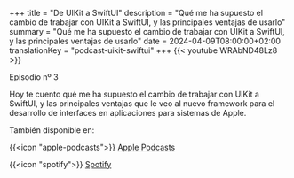 +++
title = "De UIKit a SwiftUI"
description = "Qué me ha supuesto el cambio de trabajar con UIKit a SwiftUI, y las principales ventajas de usarlo"
summary = "Qué me ha supuesto el cambio de trabajar con UIKit a SwiftUI, y las principales ventajas de usarlo"
date = 2024-04-09T08:00:00+02:00
translationKey = "podcast-uikit-swiftui"
+++
{{< youtube WRAbND48Lz8 >}}

Episodio nº 3

Hoy te cuento qué me ha supuesto el cambio de trabajar con UIKit a SwiftUI, y las principales ventajas que le veo al nuevo framework para el desarrollo de interfaces en aplicaciones para sistemas de Apple.

También disponible en:

{{<icon "apple-podcasts">}} [Apple Podcasts](https://podcasts.apple.com/es/podcast/programando-para-apple/id1737822341?i=1000651791690)

{{<icon "spotify">}} [Spotify](https://open.spotify.com/episode/6noZbcBgX6RddtaErlcOui?si=f2fe527143db4fdf)
